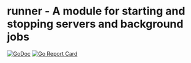 # runner - A module for starting and stopping servers and background jobs

[![GoDoc](https://godoc.org/github.com/jasonhancock/runner?status.svg)](https://godoc.org/github.com/jasonhancock/runner)
[![Go Report Card](https://goreportcard.com/badge/jasonhancock/runner)](https://goreportcard.com/report/jasonhancock/runner)

